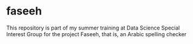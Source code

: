 # faseeh
This repository is part of my summer training at Data Science Special Interest Group for the project Faseeh, that is, an Arabic spelling checker
